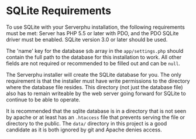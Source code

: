 # SQLite Requirements

To use SQLite with your Serverphu installation, the following requirements must 
be met: Server has PHP 5.5 or later with PDO, and the PDO SQLite driver must be
enabled. SQLite version 3.0 or later should be used.

The 'name' key for the database `$db` array in the `app/settings.php` should
contain the full path to the database for this installation to work. All other
fields are not required or recommended to be filled out and can be `null`.

The Serverphu installer will create the SQLite database for you. The only
requirement is that the installer must have write permissions to the directory
where the database file resides. This directory (not just the database file) 
also has to remain writeable by the web server going forward for SQLite to 
continue to be able to operate.

It is recommended that the sqlite database is in a directory that is not seen
by apache or at least has an `.htaccess` file that prevents serving the file or
directory to the public. The `data/` directory in this project is a good
candidate as it is both ignored by git and Apache denies access.

